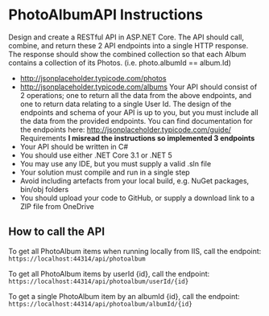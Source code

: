 # PhotoAlbumAPI Instructions

Design and create a RESTful API in ASP.NET Core. The API should call, combine, and return these 2 API endpoints into a single HTTP response. The response should show the combined collection so that each Album contains a collection of its Photos. (i.e. photo.albumId == album.Id)
- http://jsonplaceholder.typicode.com/photos
- http://jsonplaceholder.typicode.com/albums
Your API should consist of 2 operations; one to return all the data from the above endpoints, and one to return data relating to a single User Id. The design of the endpoints and schema of your API is up to you, but you must include all the data from the provided endpoints. You can find documentation for the endpoints here: http://jsonplaceholder.typicode.com/guide/ 
Requirements **I misread the instructions so implemented 3 endpoints**
- Your API should be written in C# 
- You should use either .NET Core 3.1 or .NET 5
- You may use any IDE, but you must supply a valid .sln file 
- Your solution must compile and run in a single step 
- Avoid including artefacts from your local build, e.g. NuGet packages, bin/obj folders
- You should upload your code to GitHub, or supply a download link to a ZIP file from OneDrive

## How to call the API

To get all PhotoAlbum items when running locally from IIS, call the endpoint:
``
https://localhost:44314/api/photoalbum
``

To get all PhotoAlbum items by userId {id}, call the endpoint:
``
https://localhost:44314/api/photoalbum/userId/{id}
``

To get a single PhotoAlbum item by an albumId {id}, call the endpoint:
``
https://localhost:44314/api/photoalbum/albumId/{id}
``

